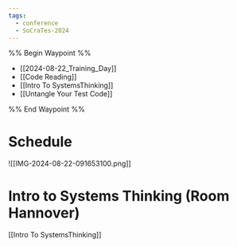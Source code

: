 ```yaml
---
tags:
  - conference
  - SoCraTes-2024
---
```


%% Begin Waypoint %%
- [[2024-08-22_Training_Day]]
- [[Code Reading]]
- [[Intro To SystemsThinking]]
- [[Untangle Your Test Code]]

%% End Waypoint %%

# Schedule

![[IMG-2024-08-22-091653100.png]]

# Intro to Systems Thinking (Room Hannover)

[[Intro To SystemsThinking]]
